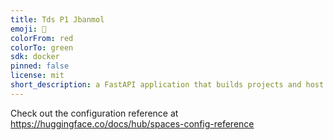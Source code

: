 ```yaml
---
title: Tds P1 Jbanmol
emoji: 🚀
colorFrom: red
colorTo: green
sdk: docker
pinned: false
license: mit
short_description: a FastAPI application that builds projects and host projects
---
```


Check out the configuration reference at https://huggingface.co/docs/hub/spaces-config-reference

